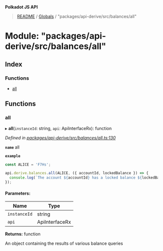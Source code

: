 **Polkadot JS API**

> [README](../README.md) / [Globals](../globals.md) / "packages/api-derive/src/balances/all"

# Module: "packages/api-derive/src/balances/all"

## Index

### Functions

* [all](_packages_api_derive_src_balances_all_.md#all)

## Functions

### all

▸ **all**(`instanceId`: string, `api`: ApiInterfaceRx): function

*Defined in [packages/api-derive/src/balances/all.ts:130](https://github.com/polkadot-js/api/blob/9d548f787/packages/api-derive/src/balances/all.ts#L130)*

**`name`** all

**`example`** 
<BR>

```javascript
const ALICE = 'F7Hs';

api.derive.balances.all(ALICE, ({ accountId, lockedBalance }) => {
  console.log(`The account ${accountId} has a locked balance ${lockedBalance} units.`);
});
```

#### Parameters:

Name | Type |
------ | ------ |
`instanceId` | string |
`api` | ApiInterfaceRx |

**Returns:** function

An object containing the results of various balance queries
